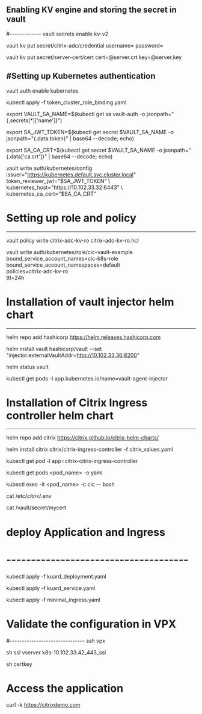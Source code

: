 

## Enabling KV engine and storing the secret in vault
#-------------
vault secrets enable kv-v2

vault kv put secret/citrix-adc/credential username=<username> password=<password>

vault kv put secret/server-cert/cert cert=@server.crt key=@server.key


#Setting up Kubernetes authentication
-----------------
vault auth enable kubernetes

kubectl apply -f token_cluster_role_binding.yaml

export VAULT_SA_NAME=$(kubectl get sa vault-auth -o jsonpath="{.secrets[*]['name']}")

export SA_JWT_TOKEN=$(kubectl get secret $VAULT_SA_NAME -o jsonpath="{.data.token}" | base64 --decode; echo)

export SA_CA_CRT=$(kubectl get secret $VAULT_SA_NAME -o jsonpath="{.data['ca\.crt']}" | base64 --decode; echo)


vault write auth/kubernetes/config \
issuer="https://kubernetes.default.svc.cluster.local" \
token_reviewer_jwt="$SA_JWT_TOKEN" \
kubernetes_host="https://10.102.33.32:6443" \
kubernetes_ca_cert="$SA_CA_CRT"


# Setting up role and policy
--------------------
vault policy write citrix-adc-kv-ro citrix-adc-kv-ro.hcl

vault write auth/kubernetes/role/cic-vault-example \
bound_service_account_names=cic-k8s-role \
bound_service_account_namespaces=default \
policies=citrix-adc-kv-ro \
ttl=24h

# Installation of vault injector helm chart
--------------------
helm repo add hashicorp https://helm.releases.hashicorp.com

helm install vault hashicorp/vault --set "injector.externalVaultAddr=http://10.102.33.36:8200"

helm status vault

kubectl get pods -l app.kubernetes.io/name=vault-agent-injector


# Installation of Citrix Ingress controller helm chart
----------------------------------------
helm repo add citrix https://citrix.github.io/citrix-helm-charts/

helm install citrix citrix/citrix-ingress-controller -f citrix_values.yaml 

kubectl get pod -l app=citrix-citrix-ingress-controller 

kubectl get pods <pod_name> -o yaml 

kubectl exec -it <pod_name> -c cic -- bash 

cat /etc/citrix/.env

cat /vault/secret/mycert



# deploy Application and Ingress
# -------------------------------------
kubectl apply -f kuard_deployment.yaml

kubectl apply -f kuard_service.yaml

kubectl apply -f minimal_ingress.yaml

# Validate the configuration in VPX
#-------------------------------
ssh vpx

sh ssl vserver k8s-10.102.33.42_443_ssl

sh certkey

# Access the application
curl  -k https://citrixdemo.com



